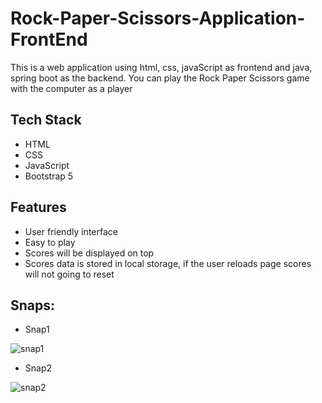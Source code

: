 # Rock-Paper-Scissors-Application-FrontEnd
This is a web application using html, css, javaScript as frontend and java, spring boot as the backend. You can play the Rock Paper Scissors game with the computer as a player


## Tech Stack
- HTML
- CSS
- JavaScript
- Bootstrap 5

## Features
- User friendly interface
- Easy to play
- Scores will be displayed on top
- Scores data is stored in local storage, if the user reloads page scores will not going to reset

## Snaps:

- Snap1

![snap1](https://user-images.githubusercontent.com/76080960/231688700-d77a1ab9-f1b9-4e08-b1a9-0570351bd6b4.png)

- Snap2

![snap2](https://user-images.githubusercontent.com/76080960/231688862-90e997d1-60ae-4b2d-a76a-54e792ebc2c6.png)


